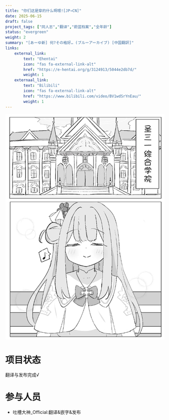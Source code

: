 ```yaml
---
title: "你们这是穿的什么啊喂![JP→CN]"
date: 2025-06-15
draft: false
project_tags: ["同人志","翻译","蔚蓝档案","全年龄"]
status: "evergreen"
weight: 2
summary: "[あーゆ新] 何?その格好… (ブルーアーカイブ) [中国翻訳]"
links:
    external_link:
        text: "Ehentai"
        icon: "fas fa-external-link-alt"
        href: "https://e-hentai.org/g/3124913/5044e2db7d/"
        weight: 1
    externaal_link:
        text: "Bilibili"
        icon: "fas fa-external-link-alt"
        href: "https://www.bilibili.com/video/BV1wdSrYnEau/"
        weight: 1
---
```


<img src="Bili_123576246_p0.webp" alt="指南" style="max-width:100%; height:auto;" />

# 项目状态
翻译与发布完成√
# 参与人员
- 吐槽大神_Official:翻译&嵌字&发布